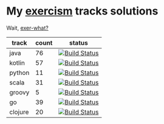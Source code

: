 # My [exercism](https://exercism.io/) tracks solutions

Wait, [exer-what?](https://medium.com/webstep-sweden/a-tour-of-exercism-9fe2946ea4ba)

| track | count | status |
|-------|--------|--------|
| java  | 76 | [![Build Status](https://travis-ci.com/uzilan/exercism-solutions-java.svg?branch=master)](https://travis-ci.com/uzilan/exercism-solutions-java) |
| kotlin | 57 | [![Build Status](https://travis-ci.com/uzilan/exercism-solutions-kotlin.svg?branch=master)](https://travis-ci.com/uzilan/exercism-solutions-kotlin) |
| python | 11 | [![Build Status](https://travis-ci.com/uzilan/exercism-solutions-python.svg?branch=master)](https://travis-ci.com/uzilan/exercism-solutions-python) |
| scala | 31 | [![Build Status](https://travis-ci.com/uzilan/exercism-solutions-scala.svg?branch=master)](https://travis-ci.com/uzilan/exercism-solutions-scala) |
| groovy | 5 | [![Build Status](https://travis-ci.com/uzilan/exercism-solutions-groovy.svg?branch=master)](https://travis-ci.com/uzilan/exercism-solutions-groovy) |
| go | 39 | [![Build Status](https://travis-ci.com/uzilan/exercism-solutions-go.svg?branch=master)](https://travis-ci.com/uzilan/exercism-solutions-go) |
| clojure | 20 | [![Build Status](https://travis-ci.com/uzilan/exercism-solutions-clojure.svg?branch=master)](https://travis-ci.com/uzilan/exercism-solutions-clojure) |

